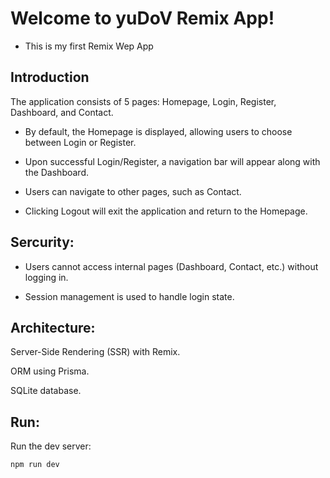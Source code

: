 # Welcome to yuDoV Remix App!

- This is my first Remix Wep App

## Introduction

The application consists of 5 pages: Homepage, Login, Register, Dashboard, and Contact.

- By default, the Homepage is displayed, allowing users to choose between Login or Register.

- Upon successful Login/Register, a navigation bar will appear along with the Dashboard.

- Users can navigate to other pages, such as Contact.

- Clicking Logout will exit the application and return to the Homepage.

## Sercurity:

- Users cannot access internal pages (Dashboard, Contact, etc.) without logging in.

- Session management is used to handle login state.

## Architecture:

Server-Side Rendering (SSR) with Remix.

ORM using Prisma.

SQLite database.

## Run:

Run the dev server:

```shellscript
npm run dev
```
